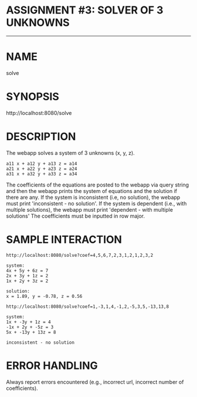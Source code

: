 # ASSIGNMENT #3: SOLVER OF 3 UNKNOWNS
---
# NAME

solve

# SYNOPSIS

http://localhost:8080/solve

# DESCRIPTION

The webapp solves a system of 3 unknowns (x, y, z).
```
a11 x + a12 y + a13 z = a14
a21 x + a22 y + a23 z = a24
a31 x + a32 y + a33 z = a34
```
The coefficients of the equations are posted to the webapp via query string and then the webapp prints the system of equations and the solution if there are any.  If the system is inconsistent (i.e, no solution), the webapp must print 'inconsistent - no solution'. If the system is dependent (i.e., with multiple solutions), the webapp must print 'dependent - with multiple solutions' The coefficients must be inputted in row major.

# SAMPLE INTERACTION

```
http://localhost:8080/solve?coef=4,5,6,7,2,3,1,2,1,2,3,2

system:
4x + 5y + 6z = 7
2x + 3y + 1z = 2
1x + 2y + 3z = 2

solution:
x = 1.89, y = -0.78, z = 0.56
```
```
http://localhost:8080/solve?coef=1,-3,1,4,-1,2,-5,3,5,-13,13,8

system:
1x + -3y + 1z = 4
-1x + 2y + -5z = 3
5x + -13y + 13z = 8

inconsistent - no solution
```

# ERROR HANDLING

Always report errors encountered (e.g., incorrect url, incorrect number of coefficients).
